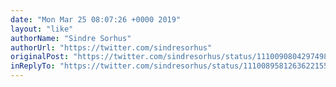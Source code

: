 ```yaml
---
date: "Mon Mar 25 08:07:26 +0000 2019"
layout: "like"
authorName: "Sindre Sorhus"
authorUrl: "https://twitter.com/sindresorhus"
originalPost: "https://twitter.com/sindresorhus/status/1110090804297498626"
inReplyTo: "https://twitter.com/sindresorhus/status/1110089581263622155"
---
```

